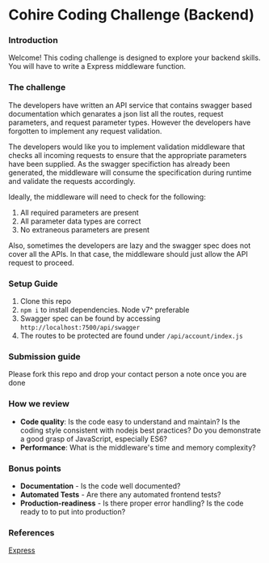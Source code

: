 # Cohire Coding Challenge (Backend)

### Introduction 
Welcome! This coding challenge is designed to explore your backend skills. You will have to write a Express middleware function.

### The challenge
The developers have written an API service that contains swagger based documentation which genarates a json list all the routes, request parameters, and request parameter types. However the developers have forgotten to implement any request validation. 

The developers would like you to implement validation middleware that checks all incoming requests to ensure that the appropriate parameters have been supplied. As the swagger specifiction has already been generated, the middleware will consume the specification during runtime and validate the requests accordingly. 

Ideally, the middleware will need to check for the following:

1. All required parameters are present
2. All parameter data types are correct
3. No extraneous parameters are present

Also, sometimes the developers are lazy and the swagger spec does not cover all the APIs. In that case, the middleware should just allow the API request to proceed.

### Setup Guide
1. Clone this repo
2. `npm i` to install dependencies. Node v7^ preferable
3. Swagger spec can be found by accessing `http://localhost:7500/api/swagger`
4. The routes to be protected are found under `/api/account/index.js`


### Submission guide
Please fork this repo and drop your contact person a note once you are done

### How we review
- **Code quality**: Is the code easy to understand and maintain? Is the coding style consistent with nodejs best practices? Do you demonstrate a good grasp of JavaScript, especially ES6?
- **Performance**: What is the middleware's time and memory complexity?

### Bonus points
- **Documentation** - Is the code well documented?
- **Automated Tests** - Are there any automated frontend tests?
- **Production-readiness** - Is there proper error handling? Is the code ready to to put into production?

### References
[Express](https://expressjs.com/en/4x/api.html)
